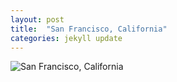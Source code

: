 ```yaml
---
layout: post
title:  "San Francisco, California"
categories: jekyll update
---
```


![San Francisco, California]({{site.baseurl}}/images/DSCF2095.jpg)
